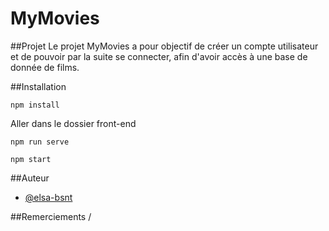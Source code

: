 # MyMovies

##Projet
Le projet MyMovies a pour objectif de créer un compte utilisateur et de pouvoir par la suite se connecter, afin d'avoir accès à une base de donnée de films.

##Installation

```
npm install
```
Aller dans le dossier front-end
```
npm run serve
```
```
npm start
```

##Auteur
- [@elsa-bsnt](https://github.com/elsa-bsnt)

##Remerciements
/

